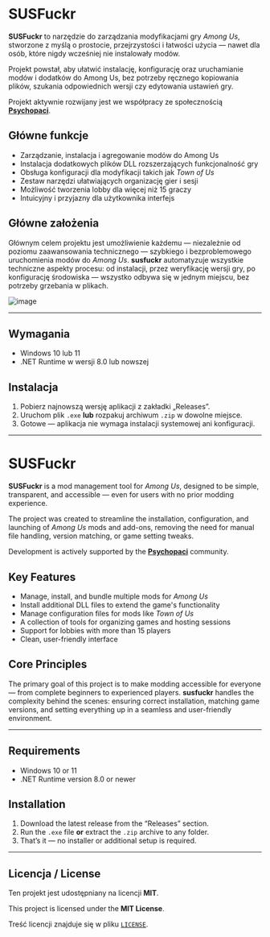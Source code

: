 # SUSFuckr

**SUSFuckr** to narzędzie do zarządzania modyfikacjami gry *Among Us*, stworzone z myślą o prostocie, przejrzystości i łatwości użycia — nawet dla osób, które nigdy wcześniej nie instalowały modów.

Projekt powstał, aby ułatwić instalację, konfigurację oraz uruchamianie modów i dodatków do Among Us, bez potrzeby ręcznego kopiowania plików, szukania odpowiednich wersji czy edytowania ustawień gry.

Projekt aktywnie rozwijany jest we współpracy ze społecznością **[Psychopaci](https://discord.com/invite/psychopaci)**.

## Główne funkcje

- Zarządzanie, instalacja i agregowanie modów do Among Us
- Instalacja dodatkowych plików DLL rozszerzających funkcjonalność gry
- Obsługa konfiguracji dla modyfikacji takich jak *Town of Us*
- Zestaw narzędzi ułatwiających organizację gier i sesji
- Możliwość tworzenia lobby dla więcej niż 15 graczy
- Intuicyjny i przyjazny dla użytkownika interfejs

## Główne założenia

Głównym celem projektu jest umożliwienie każdemu — niezależnie od poziomu zaawansowania technicznego — szybkiego i bezproblemowego uruchomienia modów do *Among Us*. **susfuckr** automatyzuje wszystkie techniczne aspekty procesu: od instalacji, przez weryfikację wersji gry, po konfigurację środowiska — wszystko odbywa się w jednym miejscu, bez potrzeby grzebania w plikach.

![image](https://github.com/user-attachments/assets/f9279f5e-270d-44ec-9ea8-d0352e197048)

---

## Wymagania

- Windows 10 lub 11
- .NET Runtime w wersji 8.0 lub nowszej

## Instalacja

1. Pobierz najnowszą wersję aplikacji z zakładki „Releases”.
2. Uruchom plik `.exe` **lub** rozpakuj archiwum `.zip` w dowolne miejsce.
3. Gotowe — aplikacja nie wymaga instalacji systemowej ani konfiguracji.

---

# SUSFuckr

**SUSFuckr** is a mod management tool for *Among Us*, designed to be simple, transparent, and accessible — even for users with no prior modding experience.

The project was created to streamline the installation, configuration, and launching of *Among Us* mods and add-ons, removing the need for manual file handling, version matching, or game setting tweaks.

Development is actively supported by the **[Psychopaci](https://discord.com/invite/psychopaci)** community.

## Key Features

- Manage, install, and bundle multiple mods for *Among Us*
- Install additional DLL files to extend the game's functionality
- Manage configuration files for mods like *Town of Us*
- A collection of tools for organizing games and hosting sessions
- Support for lobbies with more than 15 players
- Clean, user-friendly interface

## Core Principles

The primary goal of this project is to make modding accessible for everyone — from complete beginners to experienced players. **susfuckr** handles the complexity behind the scenes: ensuring correct installation, matching game versions, and setting everything up in a seamless and user-friendly environment.

---

## Requirements

- Windows 10 or 11
- .NET Runtime version 8.0 or newer

## Installation

1. Download the latest release from the “Releases” section.
2. Run the `.exe` file **or** extract the `.zip` archive to any folder.
3. That’s it — no installer or additional setup is required.

---

## Licencja / License

Ten projekt jest udostępniany na licencji **MIT**.

This project is licensed under the **MIT License**.

Treść licencji znajduje się w pliku [`LICENSE`](./LICENSE).
